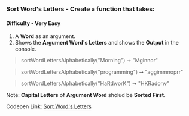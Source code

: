 ### Sort Word's Letters - Create a function that takes:

#### Difficulty - Very Easy

1. A **Word** as an argument. 
1. Shows the **Argument Word's Letters** and shows the **Output** in the console.

> sortWordLettersAlphabetically("Morning") ➞ "Mginnor" 

> sortWordLettersAlphabetically("programming") ➞ "aggimmnoprr"

> sortWordLettersAlphabetically("HaRdworK") ➞ "HKRadorw"

Note: **Capital Letters** of **Argument Word** sholud be **Sorted First**.

Codepen Link: [Sort Word's Letters](https://codepen.io/javascriptstudent/pen/XWjgBoR)